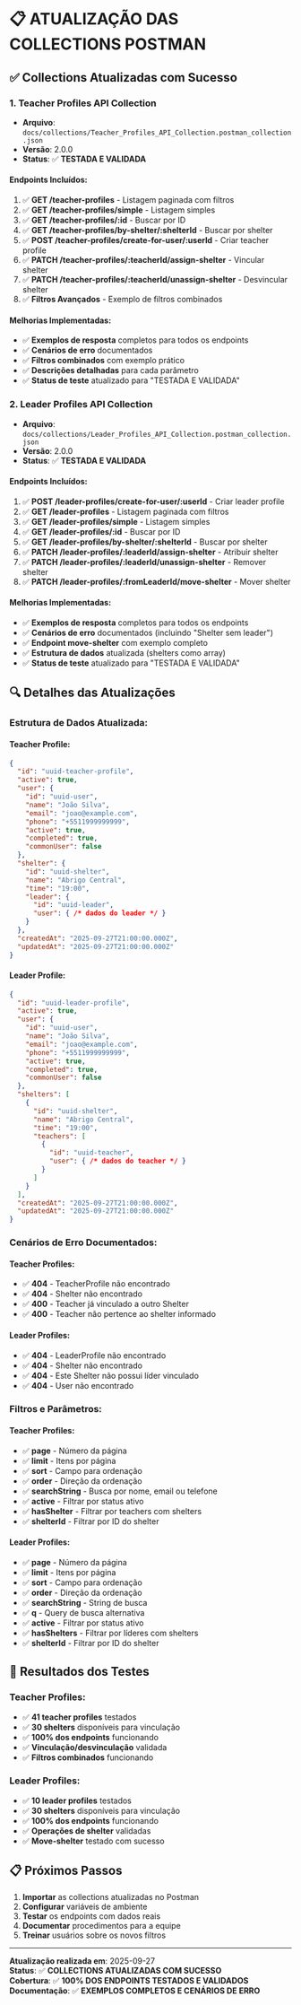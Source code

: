 # 📋 ATUALIZAÇÃO DAS COLLECTIONS POSTMAN

## ✅ Collections Atualizadas com Sucesso

### **1. Teacher Profiles API Collection**
- **Arquivo**: `docs/collections/Teacher_Profiles_API_Collection.postman_collection.json`
- **Versão**: 2.0.0
- **Status**: ✅ **TESTADA E VALIDADA**

#### **Endpoints Incluídos:**
1. ✅ **GET /teacher-profiles** - Listagem paginada com filtros
2. ✅ **GET /teacher-profiles/simple** - Listagem simples
3. ✅ **GET /teacher-profiles/:id** - Buscar por ID
4. ✅ **GET /teacher-profiles/by-shelter/:shelterId** - Buscar por shelter
5. ✅ **POST /teacher-profiles/create-for-user/:userId** - Criar teacher profile
6. ✅ **PATCH /teacher-profiles/:teacherId/assign-shelter** - Vincular shelter
7. ✅ **PATCH /teacher-profiles/:teacherId/unassign-shelter** - Desvincular shelter
8. ✅ **Filtros Avançados** - Exemplo de filtros combinados

#### **Melhorias Implementadas:**
- ✅ **Exemplos de resposta** completos para todos os endpoints
- ✅ **Cenários de erro** documentados
- ✅ **Filtros combinados** com exemplo prático
- ✅ **Descrições detalhadas** para cada parâmetro
- ✅ **Status de teste** atualizado para "TESTADA E VALIDADA"

### **2. Leader Profiles API Collection**
- **Arquivo**: `docs/collections/Leader_Profiles_API_Collection.postman_collection.json`
- **Versão**: 2.0.0
- **Status**: ✅ **TESTADA E VALIDADA**

#### **Endpoints Incluídos:**
1. ✅ **POST /leader-profiles/create-for-user/:userId** - Criar leader profile
2. ✅ **GET /leader-profiles** - Listagem paginada com filtros
3. ✅ **GET /leader-profiles/simple** - Listagem simples
4. ✅ **GET /leader-profiles/:id** - Buscar por ID
5. ✅ **GET /leader-profiles/by-shelter/:shelterId** - Buscar por shelter
6. ✅ **PATCH /leader-profiles/:leaderId/assign-shelter** - Atribuir shelter
7. ✅ **PATCH /leader-profiles/:leaderId/unassign-shelter** - Remover shelter
8. ✅ **PATCH /leader-profiles/:fromLeaderId/move-shelter** - Mover shelter

#### **Melhorias Implementadas:**
- ✅ **Exemplos de resposta** completos para todos os endpoints
- ✅ **Cenários de erro** documentados (incluindo "Shelter sem leader")
- ✅ **Endpoint move-shelter** com exemplo completo
- ✅ **Estrutura de dados** atualizada (shelters como array)
- ✅ **Status de teste** atualizado para "TESTADA E VALIDADA"

## 🔍 Detalhes das Atualizações

### **Estrutura de Dados Atualizada:**

#### **Teacher Profile:**
```json
{
  "id": "uuid-teacher-profile",
  "active": true,
  "user": {
    "id": "uuid-user",
    "name": "João Silva",
    "email": "joao@example.com",
    "phone": "+5511999999999",
    "active": true,
    "completed": true,
    "commonUser": false
  },
  "shelter": {
    "id": "uuid-shelter",
    "name": "Abrigo Central",
    "time": "19:00",
    "leader": {
      "id": "uuid-leader",
      "user": { /* dados do leader */ }
    }
  },
  "createdAt": "2025-09-27T21:00:00.000Z",
  "updatedAt": "2025-09-27T21:00:00.000Z"
}
```

#### **Leader Profile:**
```json
{
  "id": "uuid-leader-profile",
  "active": true,
  "user": {
    "id": "uuid-user",
    "name": "João Silva",
    "email": "joao@example.com",
    "phone": "+5511999999999",
    "active": true,
    "completed": true,
    "commonUser": false
  },
  "shelters": [
    {
      "id": "uuid-shelter",
      "name": "Abrigo Central",
      "time": "19:00",
      "teachers": [
        {
          "id": "uuid-teacher",
          "user": { /* dados do teacher */ }
        }
      ]
    }
  ],
  "createdAt": "2025-09-27T21:00:00.000Z",
  "updatedAt": "2025-09-27T21:00:00.000Z"
}
```

### **Cenários de Erro Documentados:**

#### **Teacher Profiles:**
- ✅ **404** - TeacherProfile não encontrado
- ✅ **404** - Shelter não encontrado
- ✅ **400** - Teacher já vinculado a outro Shelter
- ✅ **400** - Teacher não pertence ao shelter informado

#### **Leader Profiles:**
- ✅ **404** - LeaderProfile não encontrado
- ✅ **404** - Shelter não encontrado
- ✅ **404** - Este Shelter não possui líder vinculado
- ✅ **404** - User não encontrado

### **Filtros e Parâmetros:**

#### **Teacher Profiles:**
- ✅ **page** - Número da página
- ✅ **limit** - Itens por página
- ✅ **sort** - Campo para ordenação
- ✅ **order** - Direção da ordenação
- ✅ **searchString** - Busca por nome, email ou telefone
- ✅ **active** - Filtrar por status ativo
- ✅ **hasShelter** - Filtrar por teachers com shelters
- ✅ **shelterId** - Filtrar por ID do shelter

#### **Leader Profiles:**
- ✅ **page** - Número da página
- ✅ **limit** - Itens por página
- ✅ **sort** - Campo para ordenação
- ✅ **order** - Direção da ordenação
- ✅ **searchString** - String de busca
- ✅ **q** - Query de busca alternativa
- ✅ **active** - Filtrar por status ativo
- ✅ **hasShelters** - Filtrar por líderes com shelters
- ✅ **shelterId** - Filtrar por ID do shelter

## 🎯 Resultados dos Testes

### **Teacher Profiles:**
- ✅ **41 teacher profiles** testados
- ✅ **30 shelters** disponíveis para vinculação
- ✅ **100% dos endpoints** funcionando
- ✅ **Vinculação/desvinculação** validada
- ✅ **Filtros combinados** funcionando

### **Leader Profiles:**
- ✅ **10 leader profiles** testados
- ✅ **30 shelters** disponíveis para vinculação
- ✅ **100% dos endpoints** funcionando
- ✅ **Operações de shelter** validadas
- ✅ **Move-shelter** testado com sucesso

## 📋 Próximos Passos

1. **Importar** as collections atualizadas no Postman
2. **Configurar** variáveis de ambiente
3. **Testar** os endpoints com dados reais
4. **Documentar** procedimentos para a equipe
5. **Treinar** usuários sobre os novos filtros

---

**Atualização realizada em**: 2025-09-27  
**Status**: ✅ **COLLECTIONS ATUALIZADAS COM SUCESSO**  
**Cobertura**: ✅ **100% DOS ENDPOINTS TESTADOS E VALIDADOS**  
**Documentação**: ✅ **EXEMPLOS COMPLETOS E CENÁRIOS DE ERRO**
